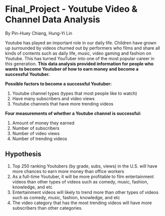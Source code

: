 # Final_Project - Youtube Video & Channel Data Analysis
By Pin-Huey Chiang, Hung-Yi Lin

Youtube has played an important role in our daily life. Children have grown up surrounded by videos churned out by performers who films and share all kinds of contents such as daily life, music, video gaming and fashion on Youtube. This has turned YouTuber into one of the most popular career in this generation. **This data analysis provided information for people who wants to become Youtuber of how to earn money and become a successful Youtuber.**

**Possible factors to become a successful Youtuber:**
1. Youtube channel types (types that most people like to watch)
2. Have many subscribers and video views 
3. Youtube channels that have more trending videos

**Four measurements of whether a Youtube channel is successful:**
1. Amount of money they earned
2. Number of subscribers
3. Number of video views
4. Number of trending videos

## Hypothesis
1. Top 250 ranking Youtubers (by grade, subs, views) in the U.S. will have more chances to earn more money than office workers
2. As a full-time Youtuber, it will be more profitable to film entertainment videos than other types of videos such as comedy, music, fashion, knowledge, and etc
3. Entertainment videos will likely to trend more than other types of videos such as comedy, music, fashion, knowledge, and etc
4. The video category that has the most trending videos will have more subscribers than other categories. 

